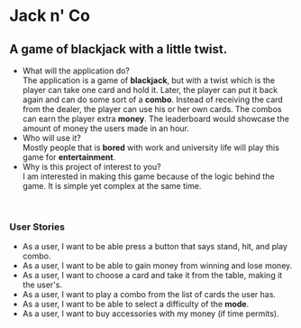 # Jack n' Co

## A game of blackjack with a little twist.
- What will the application do? <br>
The application is a game of **blackjack**, but with a twist which is the player can take one card and hold it.
Later, the player can put it back again and can do some sort of a **combo**. Instead of receiving the card from the dealer, 
the player can use his or her own cards. The combos can earn the player extra **money**. The leaderboard would showcase the amount of money the users made in an hour.
- Who will use it? <br>
Mostly people that is **bored** with work and university life will play this game for **entertainment**.
- Why is this project of interest to you? <br>
I am interested in making this game because of the logic behind the game. It is simple yet complex at the same time.
<br>

### User Stories
- As a user, I want to be able press a button that says stand, hit, and play combo.
- As a user, I want to be able to gain money from winning and lose money.
- As a user, I want to choose a card and take it from the table, making it the user's.
- As a user, I want to play a combo from the list of cards the user has.
- As a user, I want to be able to select a difficulty of the **mode**.
- As a user, I want to buy accessories with my money  (if time permits).